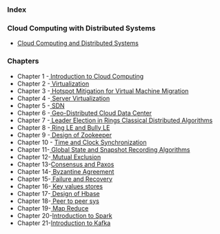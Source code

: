 ### Index
### Cloud Computing with Distributed Systems 

* [Cloud Computing and Distributed Systems ](https://drive.google.com/drive/folders/1-LqmeA9HaZtyqGQK0ntSsm1bBKvsV6Jq?usp=sharing)

### Chapters
<ul>
<li>Chapter 1 -<a href="https://drive.google.com/file/d/1JlYmBdtvs1wT1pUWiBgLR_Aln1zcBd_Y/view?usp=sharing"> Introduction to Cloud Computing</a></li>

<li>Chapter 2 -<a href="https://drive.google.com/file/d/1Sa1W2ObhEFXbgDRbMuk3waY1lUo6Pwp2/view?usp=sharing"> Virtualization</li></a>

<li>Chapter 3 -<a href="https://drive.google.com/file/d/19SYJmAcjkDA0f2W0OuaCg8l8Z7zoSkeu/view?usp=sharing"> Hotspot Mitigation for Virtual Machine Migration</li></a>

<li>Chapter 4 -<a href="https://drive.google.com/file/d/1OSidSCZG4_oYqPc49oCVHpxJ0m2gyBPW/view?usp=sharing"> Server Virtualization</li></a>

<li>Chapter 5 -<a href="https://drive.google.com/file/d/1e0a_7YlnazLc550NhAG9KsxqV4zZSGEr/view?usp=sharing"> SDN</li></a>

<li>Chapter 6 -<a href="https://drive.google.com/file/d/1Qb8zJNXG0ekRKaNnqXOafQeg5SfLkTgP/view?usp=sharing"> Geo-Distributed Cloud Data Center</li></a>

<li>Chapter 7 -<a href="https://drive.google.com/file/d/1XexXq70JiYqpGwcCuHeMnuT6YTnVlYYP/view?usp=sharing"> Leader Election in Rings Classical Distributed Algorithms</li></a>

<li>Chapter 8 -<a href="https://drive.google.com/file/d/1L2Vr5ZQTfW_1Y-jcZZ8chQZl2zcCuJ_X/view?usp=sharing"> Ring LE and Bully LE</li></a>

<li>Chapter 9 -<a href="https://drive.google.com/file/d/1kOTZ1-nAujQ6xoYnl5UIdepj1dfs4Hem/view?usp=sharing"> Design of Zookeeper</li></a>

<li>Chapter 10 - <a href="https://drive.google.com/file/d/1JlYmBdtvs1wT1pUWiBgLR_Aln1zcBd_Y/view?usp=sharing">Time and Clock Synchronization </li></a>

<li>Chapter 11-<a href="https://drive.google.com/file/d/1JlYmBdtvs1wT1pUWiBgLR_Aln1zcBd_Y/view?usp=sharing"> Global State and Snapshot Recording Algorithms</li></a>

<li>Chapter 12-<a href="https://drive.google.com/file/d/1JlYmBdtvs1wT1pUWiBgLR_Aln1zcBd_Y/view?usp=sharing"> Mutual Exclusion</li></a>

<li>Chapter 13-<a href="https://drive.google.com/file/d/1JlYmBdtvs1wT1pUWiBgLR_Aln1zcBd_Y/view?usp=sharing">Consensus and Paxos</li></a>

<li>Chapter 14-<a href="https://drive.google.com/file/d/1JlYmBdtvs1wT1pUWiBgLR_Aln1zcBd_Y/view?usp=sharing"> Byzantine Agreement</li></a>

<li>Chapter 15-<a href="https://drive.google.com/file/d/1JlYmBdtvs1wT1pUWiBgLR_Aln1zcBd_Y/view?usp=sharing"> Failure and Recovery </li></a>

<li>Chapter 16-<a href="https://drive.google.com/file/d/1JlYmBdtvs1wT1pUWiBgLR_Aln1zcBd_Y/view?usp=sharing"> Key values stores</li></a>

<li>Chapter 17-<a href="https://drive.google.com/file/d/1JlYmBdtvs1wT1pUWiBgLR_Aln1zcBd_Y/view?usp=sharing"> Design of Hbase</li></a>

<li>Chapter 18-<a href="https://drive.google.com/file/d/1JlYmBdtvs1wT1pUWiBgLR_Aln1zcBd_Y/view?usp=sharing"> Peer to peer sys</li></a>

<li>Chapter 19-<a href="https://drive.google.com/file/d/1JlYmBdtvs1wT1pUWiBgLR_Aln1zcBd_Y/view?usp=sharing"> Map Reduce</li></a>

<li>Chapter 20-<a href="https://drive.google.com/file/d/1JlYmBdtvs1wT1pUWiBgLR_Aln1zcBd_Y/view?usp=sharing">Introduction to Spark</li></a>

<li>Chapter 21-<a href="https://drive.google.com/file/d/1JlYmBdtvs1wT1pUWiBgLR_Aln1zcBd_Y/view?usp=sharing">Introduction to Kafka</li>
</ul>




